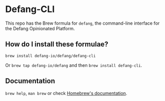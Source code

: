 # Defang-CLI
This repo has the Brew formula for `defang`, the command-line interface for the Defang Opinionated Platform.

## How do I install these formulae?

`brew install defang-io/defang/defang-cli`

Or `brew tap defang-io/defang` and then `brew install defang-cli`.

## Documentation

`brew help`, `man brew` or check [Homebrew's documentation](https://docs.brew.sh).

